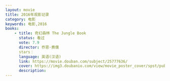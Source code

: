 ```yaml
---
layout: movie
title: 2016年观影记录
category: 电影
keywords: 电影,2016
books: 
    - title: 奇幻森林 The Jungle Book
      status: 看过
      vote: 7.9
      director: 乔恩·费儒
      stars：
      language: 英语(汉语)
      link: https://movie.douban.com/subject/25777636/         
      cover: https://img3.doubanio.com/view/movie_poster_cover/spst/public/p2326337223.jpg
      description: 
---
```


